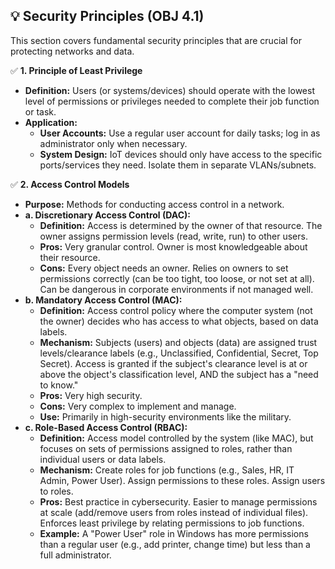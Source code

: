 ## 💡 Security Principles (OBJ 4.1)

This section covers fundamental security principles that are crucial for protecting networks and data.

✅ **1. Principle of Least Privilege**
- **Definition:** Users (or systems/devices) should operate with the lowest level of permissions or privileges needed to complete their job function or task.
- **Application:**
  - **User Accounts:** Use a regular user account for daily tasks; log in as administrator only when necessary.
  - **System Design:** IoT devices should only have access to the specific ports/services they need. Isolate them in separate VLANs/subnets.

✅ **2. Access Control Models**
- **Purpose:** Methods for conducting access control in a network.
- **a. Discretionary Access Control (DAC):**
  - **Definition:** Access is determined by the owner of that resource. The owner assigns permission levels (read, write, run) to other users.
  - **Pros:** Very granular control. Owner is most knowledgeable about their resource.
  - **Cons:** Every object needs an owner. Relies on owners to set permissions correctly (can be too tight, too loose, or not set at all). Can be dangerous in corporate environments if not managed well.
- **b. Mandatory Access Control (MAC):**
  - **Definition:** Access control policy where the computer system (not the owner) decides who has access to what objects, based on data labels.
  - **Mechanism:** Subjects (users) and objects (data) are assigned trust levels/clearance labels (e.g., Unclassified, Confidential, Secret, Top Secret). Access is granted if the subject's clearance level is at or above the object's classification level, AND the subject has a "need to know."
  - **Pros:** Very high security.
  - **Cons:** Very complex to implement and manage.
  - **Use:** Primarily in high-security environments like the military.
- **c. Role-Based Access Control (RBAC):**
  - **Definition:** Access model controlled by the system (like MAC), but focuses on sets of permissions assigned to roles, rather than individual users or data labels.
  - **Mechanism:** Create roles for job functions (e.g., Sales, HR, IT Admin, Power User). Assign permissions to these roles. Assign users to roles.
  - **Pros:** Best practice in cybersecurity. Easier to manage permissions at scale (add/remove users from roles instead of individual files). Enforces least privilege by relating permissions to job functions.
  - **Example:** A "Power User" role in Windows has more permissions than a regular user (e.g., add printer, change time) but less than a full administrator.
